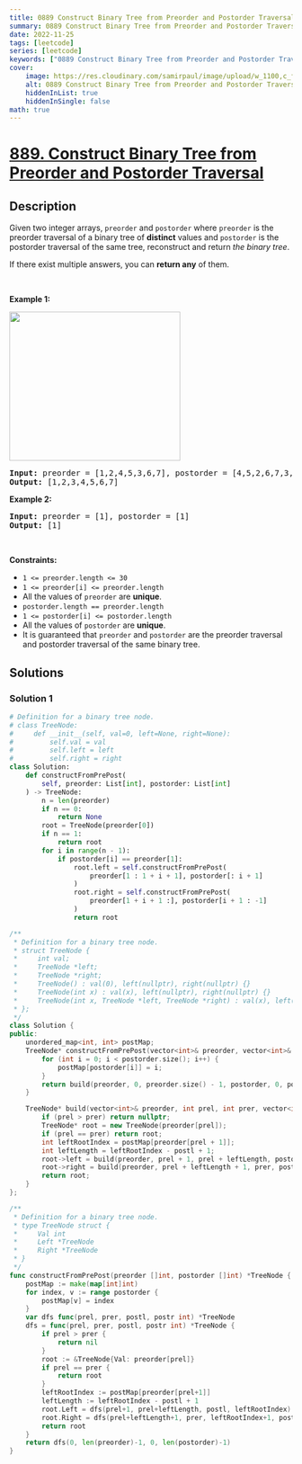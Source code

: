 ```yaml
---
title: 0889 Construct Binary Tree from Preorder and Postorder Traversal
summary: 0889 Construct Binary Tree from Preorder and Postorder Traversal LeetCode Solution Explained
date: 2022-11-25
tags: [leetcode]
series: [leetcode]
keywords: ["0889 Construct Binary Tree from Preorder and Postorder Traversal LeetCode Solution Explained in all languages", "0889 Construct Binary Tree from Preorder and Postorder Traversal", "LeetCode", "leetcode solution in Python3 C++ Java Go PHP Ruby Swift TypeScript Rust C# JavaScript C", "GeeksforGeeks", "InterviewBit", "Coding Ninjas", "HackerRank", "HackerEarth", "CodeChef", "TopCoder", "AlgoExpert", "freeCodeCamp", "Codeforces", "GitHub", "AtCoder", "Samir Paul"]
cover:
    image: https://res.cloudinary.com/samirpaul/image/upload/w_1100,c_fit,co_rgb:FFFFFF,l_text:Arial_75_bold:0889 Construct Binary Tree from Preorder and Postorder Traversal - Solution Explained/problem-solving.webp
    alt: 0889 Construct Binary Tree from Preorder and Postorder Traversal
    hiddenInList: true
    hiddenInSingle: false
math: true
---
```



# [889. Construct Binary Tree from Preorder and Postorder Traversal](https://leetcode.com/problems/construct-binary-tree-from-preorder-and-postorder-traversal)


## Description

<p>Given two integer arrays, <code>preorder</code> and <code>postorder</code> where <code>preorder</code> is the preorder traversal of a binary tree of <strong>distinct</strong> values and <code>postorder</code> is the postorder traversal of the same tree, reconstruct and return <em>the binary tree</em>.</p>

<p>If there exist multiple answers, you can <strong>return any</strong> of them.</p>

<p>&nbsp;</p>
<p><strong class="example">Example 1:</strong></p>
<img alt="" src="https://spcdn.pages.dev/leetcode/problems/0889.Construct%20Binary%20Tree%20from%20Preorder%20and%20Postorder%20Traversal/images/lc-prepost.jpg" style="width: 304px; height: 265px;" />
<pre>
<strong>Input:</strong> preorder = [1,2,4,5,3,6,7], postorder = [4,5,2,6,7,3,1]
<strong>Output:</strong> [1,2,3,4,5,6,7]
</pre>

<p><strong class="example">Example 2:</strong></p>

<pre>
<strong>Input:</strong> preorder = [1], postorder = [1]
<strong>Output:</strong> [1]
</pre>

<p>&nbsp;</p>
<p><strong>Constraints:</strong></p>

<ul>
	<li><code>1 &lt;= preorder.length &lt;= 30</code></li>
	<li><code>1 &lt;= preorder[i] &lt;= preorder.length</code></li>
	<li>All the values of <code>preorder</code> are <strong>unique</strong>.</li>
	<li><code>postorder.length == preorder.length</code></li>
	<li><code>1 &lt;= postorder[i] &lt;= postorder.length</code></li>
	<li>All the values of <code>postorder</code> are <strong>unique</strong>.</li>
	<li>It is guaranteed that <code>preorder</code> and <code>postorder</code> are the preorder traversal and postorder traversal of the same binary tree.</li>
</ul>

## Solutions

### Solution 1

<!-- tabs:start -->

```python
# Definition for a binary tree node.
# class TreeNode:
#     def __init__(self, val=0, left=None, right=None):
#         self.val = val
#         self.left = left
#         self.right = right
class Solution:
    def constructFromPrePost(
        self, preorder: List[int], postorder: List[int]
    ) -> TreeNode:
        n = len(preorder)
        if n == 0:
            return None
        root = TreeNode(preorder[0])
        if n == 1:
            return root
        for i in range(n - 1):
            if postorder[i] == preorder[1]:
                root.left = self.constructFromPrePost(
                    preorder[1 : 1 + i + 1], postorder[: i + 1]
                )
                root.right = self.constructFromPrePost(
                    preorder[1 + i + 1 :], postorder[i + 1 : -1]
                )
                return root
```

```cpp
/**
 * Definition for a binary tree node.
 * struct TreeNode {
 *     int val;
 *     TreeNode *left;
 *     TreeNode *right;
 *     TreeNode() : val(0), left(nullptr), right(nullptr) {}
 *     TreeNode(int x) : val(x), left(nullptr), right(nullptr) {}
 *     TreeNode(int x, TreeNode *left, TreeNode *right) : val(x), left(left), right(right) {}
 * };
 */
class Solution {
public:
    unordered_map<int, int> postMap;
    TreeNode* constructFromPrePost(vector<int>& preorder, vector<int>& postorder) {
        for (int i = 0; i < postorder.size(); i++) {
            postMap[postorder[i]] = i;
        }
        return build(preorder, 0, preorder.size() - 1, postorder, 0, postorder.size() - 1);
    }

    TreeNode* build(vector<int>& preorder, int prel, int prer, vector<int>& postorder, int postl, int postr) {
        if (prel > prer) return nullptr;
        TreeNode* root = new TreeNode(preorder[prel]);
        if (prel == prer) return root;
        int leftRootIndex = postMap[preorder[prel + 1]];
        int leftLength = leftRootIndex - postl + 1;
        root->left = build(preorder, prel + 1, prel + leftLength, postorder, postl, leftRootIndex);
        root->right = build(preorder, prel + leftLength + 1, prer, postorder, leftRootIndex + 1, postr - 1);
        return root;
    }
};
```

```go
/**
 * Definition for a binary tree node.
 * type TreeNode struct {
 *     Val int
 *     Left *TreeNode
 *     Right *TreeNode
 * }
 */
func constructFromPrePost(preorder []int, postorder []int) *TreeNode {
	postMap := make(map[int]int)
	for index, v := range postorder {
		postMap[v] = index
	}
	var dfs func(prel, prer, postl, postr int) *TreeNode
	dfs = func(prel, prer, postl, postr int) *TreeNode {
		if prel > prer {
			return nil
		}
		root := &TreeNode{Val: preorder[prel]}
		if prel == prer {
			return root
		}
		leftRootIndex := postMap[preorder[prel+1]]
		leftLength := leftRootIndex - postl + 1
		root.Left = dfs(prel+1, prel+leftLength, postl, leftRootIndex)
		root.Right = dfs(prel+leftLength+1, prer, leftRootIndex+1, postr-1)
		return root
	}
	return dfs(0, len(preorder)-1, 0, len(postorder)-1)
}
```

<!-- tabs:end -->

<!-- end -->
